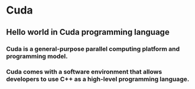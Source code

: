 # Cuda
## Hello world in Cuda programming language

### Cuda is a general-purpose parallel computing platform and programming model.

### Cuda comes with a software environment that allows developers to use C++ as a high-level programming language.